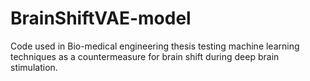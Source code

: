# BrainShiftVAE-model
Code used in Bio-medical engineering thesis testing machine learning techniques as a countermeasure for brain shift during deep brain stimulation.
